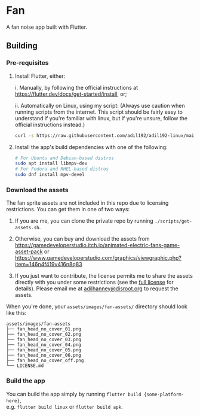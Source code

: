 # Fan

A fan noise app built with Flutter.

## Building

### Pre-requisites
1. Install Flutter, either:

   i. Manually, by following the official instructions at https://flutter.dev/docs/get-started/install, or;

   ii. Automatically on Linux, using my script:
      (Always use caution when running scripts from the internet. This script should be fairly easy to understand if you're familiar with linux, but if you're unsure, follow the official instructions instead.)

      ```bash
      curl -s https://raw.githubusercontent.com/adil192/adil192-linux/main/bootstrap/install_flutter.sh | bash
      ```

2. Install the app's build dependencies with one of the following:
   ```bash
   # For Ubuntu and Debian-based distros
   sudo apt install libmpv-dev
   # For Fedora and RHEL-based distros
   sudo dnf install mpv-devel
   ```


### Download the assets

The fan sprite assets are not included in this repo due to licensing restrictions. You can get them in one of two ways:

   1. If you are me, you can clone the private repo by running `./scripts/get-assets.sh`.

   2. Otherwise, you can buy and download the assets from https://gamedeveloperstudio.itch.io/animated-electric-fans-game-asset-pack or https://www.gamedeveloperstudio.com/graphics/viewgraphic.php?item=146n4f419v416n8q83

   3. If you just want to contribute, the license permits me to share the assets directly with you under some restrictions (see the [full license](https://www.gamedeveloperstudio.com/license.php) for details).
   Please email me at adilhanney@disroot.org to request the assets.

When you're done, your `assets/images/fan-assets/` directory should look like this:

```
assets/images/fan-assets
├── fan_head_no_cover_01.png
├── fan_head_no_cover_02.png
├── fan_head_no_cover_03.png
├── fan_head_no_cover_04.png
├── fan_head_no_cover_05.png
├── fan_head_no_cover_06.png
├── fan_head_no_cover_off.png
└── LICENSE.md
```


### Build the app

You can build the app simply by running `flutter build {some-platform-here}`,<br/>
e.g. `flutter build linux` or `flutter build apk`.
